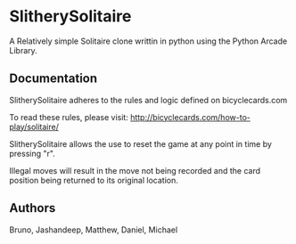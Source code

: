 
# SlitherySolitaire

A Relatively simple Solitaire clone writtin in python using the Python Arcade Library.

## Documentation

SlitherySolitaire adheres to the rules and logic defined on bicyclecards.com

To read these rules, please visit:
http://bicyclecards.com/how-to-play/solitaire/

SlitherySolitaire allows the use to reset the game at any point in time by pressing "r".

Illegal moves will result in the move not being recorded and the card position being returned to its original location.

## Authors

Bruno,
Jashandeep, 
Matthew, 
Daniel, 
Michael

